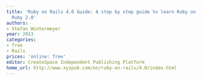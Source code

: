 ```yaml
---
title: 'Ruby on Rails 4.0 Guide: A step by step guide to learn Ruby on Rails 4.0 and
  Ruby 2.0'
authors:
- Stefan Wintermeyer
year: 2013
categories:
- free
- Rails
prices: 'online: free'
editor: CreateSpace Independent Publishing Platform
home_url: http://www.xyzpub.com/en/ruby-on-rails/4.0/index.html
---
```

